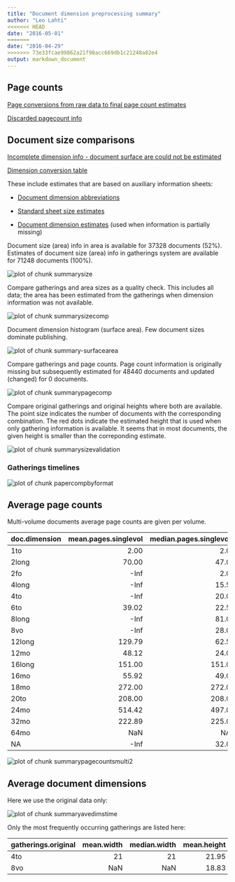 ```yaml
---
title: "Document dimension preprocessing summary"
author: "Leo Lahti"
<<<<<<< HEAD
date: "2016-05-01"
=======
date: "2016-04-29"
>>>>>>> 73e33fcae99862a21f98acc669db1c21248a82e4
output: markdown_document
---
```



## Page counts

[Page conversions from raw data to final page count estimates](https://raw.githubusercontent.com/rOpenGov/estc/master/inst/examples/output.tables/pagecount_conversion_nontrivial.csv)

<!--[Page conversions from raw data to final page count estimates with volume info](https://raw.githubusercontent.com/rOpenGov/estc/master/inst/examples/output.tables/page_conversion_table_full.csv)-->

[Discarded pagecount info](https://raw.githubusercontent.com/rOpenGov/estc/master/inst/examples/output.tables/pagecount_discarded.csv)



## Document size comparisons

[Incomplete dimension info - document surface are could not be estimated](https://raw.githubusercontent.com/rOpenGov/estc/master/inst/examples/output.tables/physical_dimension_incomplete.csv)

[Dimension conversion table](https://raw.githubusercontent.com/rOpenGov/estc/master/inst/examples/output.tables/conversions_physical_dimension.csv)


These include estimates that are based on auxiliary information sheets:

  * [Document dimension abbreviations](https://github.com/rOpenGov/bibliographica/blob/master/inst/extdata/document_size_abbreviations.csv)

  * [Standard sheet size estimates](https://github.com/rOpenGov/bibliographica/blob/master/inst/extdata/sheetsizes.csv)

  * [Document dimension estimates](https://github.com/rOpenGov/bibliographica/blob/master/inst/extdata/documentdimensions.csv) (used when information is partially missing)


  
<!--[Discarded dimension info](https://raw.githubusercontent.com/rOpenGov/estc/master/inst/examples/output.tables/dimensions_discarded.csv)-->

Document size (area) info in area is available for 37328 documents (52%). Estimates of document size (area) info in gatherings system are available for 71248 documents (100%). 

![plot of chunk summarysize](figure/summarysize-1.png)


Compare gatherings and area sizes as a quality check. This includes all data; the area has been estimated from the gatherings when dimension information was not available.

![plot of chunk summarysizecomp](figure/summarysizecomp-1.png)

Document dimension histogram (surface area). Few document sizes dominate publishing.

![plot of chunk summary-surfacearea](figure/summary-surfacearea-1.png)


Compare gatherings and page counts. Page count information is originally missing but subsequently estimated for 48440 documents and updated (changed) for 0 documents. 


![plot of chunk summarypagecomp](figure/summarypagecomp-1.png)

Compare original gatherings and original heights where both are available. The point size indicates the number of documents with the corresponding combination. The red dots indicate the estimated height that is used when only gathering information is available. It seems that in most documents, the given height is smaller than the correponding estimate.

![plot of chunk summarysizevalidation](figure/summarysizevalidation-1.png)

### Gatherings timelines

![plot of chunk papercompbyformat](figure/papercompbyformat-1.png)

## Average page counts 

Multi-volume documents average page counts are given per volume.


|doc.dimension | mean.pages.singlevol| median.pages.singlevol| n.singlevol|mean.pages.multivol |median.pages.multivol | n.multivol| mean.pages.issue| median.pages.issue| n.issue|
|:-------------|--------------------:|----------------------:|-----------:|:-------------------|:---------------------|----------:|----------------:|------------------:|-------:|
|1to           |                 2.00|                    2.0|         456|NA                  |NA                    |         NA|               NA|                 NA|      NA|
|2long         |                70.00|                   47.0|           4|NA                  |NA                    |         NA|            47.00|               47.0|       2|
|2fo           |                 -Inf|                    2.0|        3222|NA                  |NA                    |         NA|            21.78|               18.0|     156|
|4long         |                 -Inf|                   15.5|         206|NA                  |NA                    |         NA|            19.73|               16.0|      98|
|4to           |                 -Inf|                   20.0|       15657|NA                  |NA                    |         NA|            20.35|               20.0|   12610|
|6to           |                39.02|                   22.5|          29|NA                  |NA                    |         NA|            22.50|               22.5|      27|
|8long         |                 -Inf|                   81.0|          99|NA                  |NA                    |         NA|            22.85|               21.0|      13|
|8vo           |                 -Inf|                   28.0|        7774|NA                  |NA                    |         NA|            27.72|               28.0|    5890|
|12long        |               129.79|                   62.5|           7|NA                  |NA                    |         NA|            28.00|               28.0|       1|
|12mo          |                48.12|                   24.0|        3234|NA                  |NA                    |         NA|            23.85|               24.0|    2703|
|16long        |               151.00|                  151.0|           1|NA                  |NA                    |         NA|               NA|                 NA|      NA|
|16mo          |                55.92|                   49.0|        1665|NA                  |NA                    |         NA|            48.23|               49.0|    1560|
|18mo          |               272.00|                  272.0|           8|NA                  |NA                    |         NA|               NA|                 NA|      NA|
|20to          |               208.00|                  208.0|           1|NA                  |NA                    |         NA|               NA|                 NA|      NA|
|24mo          |               514.42|                  497.0|          12|NA                  |NA                    |         NA|               NA|                 NA|      NA|
|32mo          |               222.89|                  225.0|          57|NA                  |NA                    |         NA|               NA|                 NA|      NA|
|64mo          |                  NaN|                     NA|           8|NA                  |NA                    |         NA|               NA|                 NA|      NA|
|NA            |                 -Inf|                   32.0|       38808|NA                  |NA                    |         NA|            30.75|               32.0|   29248|


![plot of chunk summarypagecountsmulti2](figure/summarypagecountsmulti2-1.png)


## Average document dimensions 

Here we use the original data only:

![plot of chunk summaryavedimstime](figure/summaryavedimstime-1.png)




Only the most frequently occurring gatherings are listed here:


|gatherings.original | mean.width| median.width| mean.height| median.height|  n|
|:-------------------|----------:|------------:|-----------:|-------------:|--:|
|4to                 |         21|           21|       21.95|         21.95| 19|
|8vo                 |        NaN|          NaN|       18.83|         18.83| 12|

